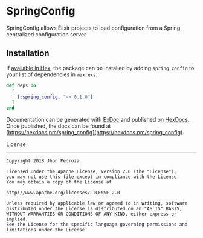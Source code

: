 # SpringConfig

SpringConfig allows Elixir projects to load configuration from a Spring centralized configuration server

## Installation

If [available in Hex](https://hex.pm/docs/publish), the package can be installed
by adding `spring_config` to your list of dependencies in `mix.exs`:

```elixir
def deps do
  [
    {:spring_config, "~> 0.1.0"}
  ]
end
```

Documentation can be generated with [ExDoc](https://github.com/elixir-lang/ex_doc)
and published on [HexDocs](https://hexdocs.pm). Once published, the docs can
be found at [https://hexdocs.pm/spring_config](https://hexdocs.pm/spring_config).

License

-------

    Copyright 2018 Jhon Pedroza

    Licensed under the Apache License, Version 2.0 (the "License");
    you may not use this file except in compliance with the License.
    You may obtain a copy of the License at

    http://www.apache.org/licenses/LICENSE-2.0

    Unless required by applicable law or agreed to in writing, software
    distributed under the License is distributed on an "AS IS" BASIS,
    WITHOUT WARRANTIES OR CONDITIONS OF ANY KIND, either express or implied.
    See the License for the specific language governing permissions and
    limitations under the License.
